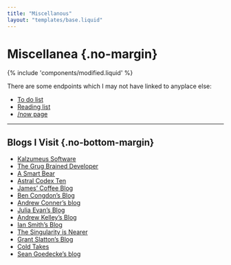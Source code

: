 ```yaml
---
title: "Miscellanous"
layout: "templates/base.liquid"
---
```


# Miscellanea {.no-margin}
<div>{% include 'components/modified.liquid' %}</div>

There are some endpoints which I may not have linked to anyplace else:

* [To do list](/todo)
* [Reading list](/reading)
* [/now page](/now)

---

## Blogs I Visit {.no-bottom-margin}

* [Kalzumeus Software](https://www.kalzumeus.com/)
* [The Grug Brained Developer](https://grugbrain.dev/)
* [A Smart Bear](https://longform.asmartbear.com/)
* [Astral Codex Ten](https://www.astralcodexten.com/)
* [James’ Coffee Blog](https://jamesg.blog)
* [Ben Congdon’s Blog](https://benjamincongdon.me/)
* [Andrew Conner’s blog](https://andrewconner.com/)
* [Julia Evan’s Blog](https://jvns.ca/)
* [Andrew Kelley’s Blog](https://andrewkelley.me/)
* [Ian Smith’s Blog](https://iansmith.is/)
* [The Singularity is Nearer](https://geohot.github.io/blog/)
* [Grant Slatton’s Blog](https://grantslatton.com/)
* [Cold Takes](https://www.cold-takes.com/)
* [Sean Goedecke’s blog](https://www.seangoedecke.com/)
